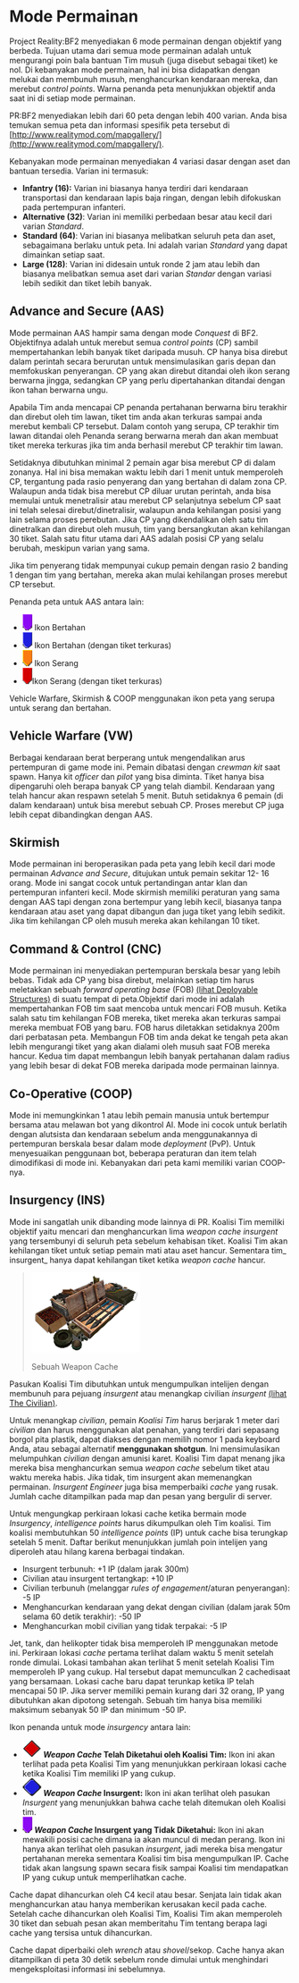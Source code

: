 # Mode Permainan

Project Reality:BF2 menyediakan 6 mode permainan dengan objektif yang berbeda. Tujuan utama dari semua mode permainan adalah untuk mengurangi poin bala bantuan Tim musuh \(juga disebut sebagai tiket\) ke nol. Di kebanyakan mode permainan, hal ini bisa didapatkan dengan melukai dan membunuh musuh, menghancurkan kendaraan mereka, dan merebut _control points_. Warna penanda peta menunjukkan objektif anda saat ini di setiap mode permainan.

PR:BF2 menyediakan lebih dari 60 peta dengan lebih 400 varian. Anda bisa temukan semua peta dan informasi spesifik peta tersebut di [http://www.realitymod.com/mapgallery/](http://www.realitymod.com/mapgallery/).

Kebanyakan mode permainan menyediakan 4 variasi dasar dengan aset dan bantuan tersedia. Varian ini termasuk:

* **Infantry (16):** Varian ini biasanya hanya terdiri dari kendaraan transportasi dan kendaraan lapis baja ringan, dengan lebih difokuskan pada pertempuran infanteri.
* **Alternative (32)**: Varian ini memiliki perbedaan besar atau kecil dari varian _Standard_.
* **Standard (64)**: Varian ini biasanya melibatkan seluruh peta dan aset, sebagaimana berlaku untuk peta. Ini adalah varian _Standard_ yang dapat dimainkan setiap saat.
* **Large (128)**: Varian ini didesain untuk ronde 2 jam atau lebih dan biasanya melibatkan semua aset dari varian _Standar_ dengan variasi lebih sedikit dan tiket lebih banyak.

## Advance and Secure \(AAS\)

Mode permainan AAS hampir sama dengan mode _Conquest_ di BF2. Objektifnya adalah untuk merebut semua _control points_ \(CP\) sambil mempertahankan lebih banyak tiket daripada musuh. CP hanya bisa direbut dalam perintah secara berurutan untuk mensimulasikan garis depan dan memfokuskan penyerangan. CP yang akan direbut ditandai oleh ikon serang berwarna jingga, sedangkan CP yang perlu dipertahankan ditandai dengan ikon tahan berwarna ungu.

Apabila Tim anda mencapai  CP penanda pertahanan berwarna biru terakhir dan direbut oleh tim lawan, tiket tim anda akan terkuras sampai anda merebut kembali CP tersebut. Dalam contoh yang serupa, CP terakhir tim lawan ditandai oleh Penanda serang berwarna merah dan akan membuat tiket mereka terkuras jika tim anda berhasil merebut CP terakhir tim lawan.

Setidaknya dibutuhkan minimal 2 pemain agar bisa merebut CP di dalam zonanya. Hal ini bisa memakan waktu lebih dari 1 menit untuk memperoleh CP, tergantung pada rasio penyerang dan yang bertahan di dalam zona CP. Walaupun anda tidak bisa merebut CP diluar urutan perintah, anda bisa memulai untuk menetralisir atau merebut CP selanjutnya sebelum CP saat ini telah selesai direbut/dinetralisir, walaupun anda kehilangan posisi yang lain selama proses perebutan. Jika CP yang dikendalikan oleh satu tim dinetralkan dan direbut oleh musuh, tim yang bersangkutan akan kehilangan 30 tiket. Salah satu fitur utama dari AAS adalah posisi CP yang selalu berubah, meskipun varian yang sama.

Jika tim penyerang tidak mempunyai cukup pemain dengan rasio 2 banding 1 dengan tim yang bertahan, mereka akan mulai kehilangan proses merebut CP tersebut.

Penanda peta untuk AAS antara lain:

* ![](../assets/defend.png) Ikon Bertahan 
* ![](../assets/defend%20bleed.png) Ikon Bertahan \(dengan tiket terkuras\) 
* ![](../assets/attack_bleed.png) Ikon Serang
* ![](../assets/attack.png)Ikon Serang \(dengan tiket terkuras\)

Vehicle Warfare, Skirmish & COOP menggunakan ikon peta yang serupa untuk serang dan bertahan.

## Vehicle Warfare \(VW\)

Berbagai kendaraan berat berperang untuk mengendalikan arus pertempuran di game mode ini. Pemain dibatasi dengan _crewman kit_ saat spawn. Hanya kit _officer_ dan _pilot_ yang bisa diminta. Tiket hanya bisa dipengaruhi oleh berapa banyak CP yang telah diambil. Kendaraan yang telah hancur akan respawn setelah 5 menit. Butuh setidaknya 6 pemain \(di dalam kendaraan\) untuk bisa merebut sebuah CP. Proses merebut CP juga lebih cepat dibandingkan dengan AAS.

## Skirmish

Mode permainan ini beroperasikan pada peta yang lebih kecil dari mode permainan _Advance and Secure_, ditujukan untuk pemain sekitar 12- 16 orang. Mode ini sangat cocok untuk pertandingan antar klan dan pertempuran infanteri kecil. Mode skirmish memiliki peraturan yang sama dengan AAS tapi dengan zona bertempur yang lebih kecil, biasanya tanpa kendaraan atau aset yang dapat dibangun dan juga tiket yang lebih sedikit. Jika tim kehilangan CP oleh musuh mereka akan kehilangan 10 tiket.

## Command & Control \(CNC\)

Mode permainan ini menyediakan pertempuran berskala besar yang lebih bebas. Tidak ada CP yang bisa direbut, melainkan setiap tim harus meletakkan sebuah _forward operating base_ \(FOB\) [\(lihat Deployable Structures\)](the_squad_leader.md#deployable-structures) di suatu tempat di peta.Objektif dari mode ini adalah mempertahankan FOB tim saat mencoba untuk mencari FOB musuh. Ketika salah satu tim kehilangan FOB mereka, tiket mereka akan terkuras sampai mereka membuat FOB yang baru. FOB harus diletakkan setidaknya 200m dari perbatasan peta. Membangun FOB tim anda dekat ke tengah peta akan lebih mengurangi tiket yang akan dialami oleh musuh saat FOB mereka hancur. Kedua tim dapat membangun lebih banyak pertahanan dalam radius yang lebih besar di dekat FOB mereka daripada mode permainan lainnya.

## Co-Operative \(COOP\)

Mode ini memungkinkan 1 atau lebih pemain manusia untuk bertempur bersama atau melawan bot yang dikontrol AI. Mode ini cocok untuk berlatih dengan alutsista dan kendaraan sebelum anda menggunakannya di pertempuran berskala besar dalam mode _deployment_ \(PvP\). Untuk menyesuaikan penggunaan bot, beberapa peraturan dan item telah dimodifikasi di mode ini. Kebanyakan dari peta kami memiliki varian COOP-nya.

## Insurgency \(INS\)

Mode ini sangatlah unik dibanding mode lainnya di PR. Koalisi Tim memiliki objektif yaitu mencari dan menghancurkan lima _weapon cache_ _insurgent_ yang tersembunyi di seluruh peta sebelum kehabisan tiket. Koalisi Tim akan kehilangan tiket untuk setiap pemain mati atau aset hancur. Sementara tim_ insurgent_ hanya dapat kehilangan tiket ketika _weapon cache_ hancur.

> ![](../assets/weaponcache.png)
>
> Sebuah Weapon Cache

Pasukan Koalisi Tim dibutuhkan untuk mengumpulkan intelijen dengan membunuh para pejuang _insurgent_ atau menangkap civilian _insurgent_ [\(lihat The Civilian\)](the_civilian.md). 

Untuk menangkap _civilian_, pemain _Koalisi Tim_  harus berjarak 1 meter dari _civilian_ dan harus menggunakan alat penahan, yang terdiri dari sepasang borgol pita plastik, dapat diakses dengan memilih nomor 1 pada keyboard Anda, atau sebagai alternatif **menggunakan shotgun**. Ini mensimulasikan melumpuhkan _civilian_ dengan amunisi karet. Koalisi Tim dapat menang jika mereka bisa menghancurkan semua _weapon cache_ sebelum tiket atau waktu mereka habis. Jika tidak, tim insurgent akan memenangkan permainan. _Insurgent Engineer_ juga bisa memperbaiki _cache_ yang rusak. Jumlah cache ditampilkan pada map  dan pesan yang bergulir di server.

Untuk mengungkap perkiraan lokasi cache ketika bermain mode _Insurgency_, _intelligence points_ harus dikumpulkan oleh Tim koalisi. Tim koalisi membutuhkan 50 _intelligence points_ \(IP\) untuk cache bisa terungkap setelah 5 menit. Daftar berikut menunjukkan jumlah poin intelijen yang diperoleh atau hilang karena berbagai tindakan.

* Insurgent terbunuh: +1 IP \(dalam jarak 300m\)
* Civilian atau insurgent tertangkap: +10 IP
* Civilian terbunuh \(melanggar _rules of engagement_/aturan penyerangan\): -5 IP
* Menghancurkan kendaraan yang dekat dengan civilian \(dalam jarak 50m selama 60 detik terakhir\): -50 IP
* Menghancurkan mobil civilian yang tidak terpakai: -5 IP

Jet, tank, dan helikopter tidak bisa memperoleh IP menggunakan metode ini. Perkiraan lokasi _cache_ pertama terlihat dalam waktu 5 menit setelah ronde dimulai. Lokasi tambahan akan terlihat 5 menit setelah Koalisi Tim memperoleh IP yang cukup. Hal tersebut dapat memunculkan 2 cachedisaat yang bersamaan. Lokasi cache baru dapat terunkap ketika IP telah mencapai 50 IP. Jika server memiliki pemain kurang dari 32 orang,  IP yang dibutuhkan akan dipotong setengah. Sebuah tim hanya bisa memiliki maksimum sebanyak 50 IP dan minimum -50 IP.

Ikon penanda untuk mode _insurgency_ antara lain:

* ![](../assets/cache.png) **_Weapon Cache_ Telah Diketahui oleh Koalisi Tim:** Ikon ini akan terlihat pada peta Koalisi Tim yang menunjukkan perkiraan lokasi cache ketika Koalisi Tim memiliki IP yang cukup.
* ![](../assets/unknown%20weapon%20cache.png) **_Weapon Cache_ Insurgent:** Ikon ini akan terlihat oleh pasukan _Insurgent_ yang menunjukkan bahwa cache telah ditemukan oleh Koalisi tim.
* ![](../assets/unknown%20cache.png) **_Weapon Cache_ Insurgent yang Tidak Diketahui:** Ikon ini akan mewakili posisi cache dimana ia akan muncul di medan perang. Ikon ini hanya akan terlihat oleh pasukan _insurgent_, jadi mereka bisa mengatur pertahanan mereka sementara Koalisi tim bisa mengumpulkan IP. Cache tidak akan langsung spawn secara fisik sampai Koalisi tim mendapatkan IP yang cukup untuk memperlihatkan cache.

Cache dapat dihancurkan oleh C4 kecil atau besar. Senjata lain tidak akan menghancurkan atau hanya memberikan kerusakan kecil pada cache. Setelah cache dihancurkan oleh Koalisi Tim, Koalisi Tim akan memperoleh 30 tiket dan sebuah pesan akan memberitahu Tim tentang berapa lagi cache yang tersisa untuk dihancurkan.

Cache dapat diperbaiki oleh _wrench_ atau _shovel_/sekop. Cache hanya akan ditampilkan di peta 30 detik sebelum ronde dimulai untuk menghindari mengeksploitasi informasi ini sebelumnya.